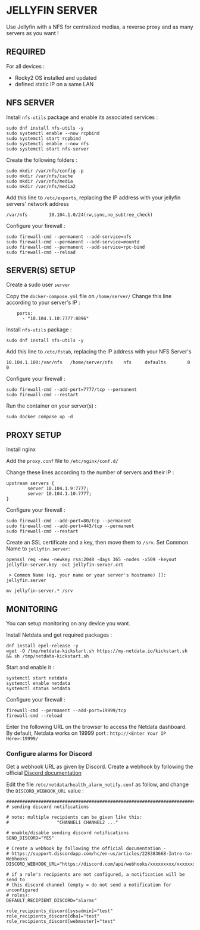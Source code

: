 # JELLYFIN SERVER

Use Jellyfin with a NFS for centralized medias, a reverse proxy and as many servers as you want !

## REQUIRED

For all devices :

- Rocky2 OS installed and updated
- defined static IP on a same LAN

## NFS SERVER

Install `nfs-utils` package and enable its associated services :

```
sudo dnf install nfs-utils -y
sudo systemctl enable --now rcpbind
sudo systemctl start rcpbind
sudo systemctl enable --now nfs
sudo systemctl start nfs-server
```

Create the following folders :

```
sudo mkdir /var/nfs/config -p
sudo mkdir /var/nfs/cache
sudo mkdir /var/nfs/media
sudo mkdir /var/nfs/media2
```

Add this line to `/etc/exports`, replacing the IP address with your jellyfin servers' network address

```        
/var/nfs        10.104.1.0/24(rw,sync,no_subtree_check)
```

Configure your firewall :

```
sudo firewall-cmd --permanent --add-service=nfs
sudo firewall-cmd --permanent --add-service=mountd
sudo firewall-cmd --permanent --add-service=rpc-bind
sudo firewall-cmd --reload
```

## SERVER(S) SETUP

Create a sudo user `server`

Copy the `docker-compose.yml` file on `/home/server/`
Change this line according to your server's IP :

```
    ports:
      - "10.104.1.10:7777:8096"
```

Install `nfs-utils` package :

```
sudo dnf install nfs-utils -y
```

Add this line to `/etc/fstab`, replacing the IP address with your NFS Server's

```
10.104.1.100:/var/nfs   /home/server/nfs    nfs     defaults        0       0
```

Configure your firewall :

```
sudo firewall-cmd --add-port=7777/tcp --permanent
sudo firewall-cmd --restart
```

Run the container on your server(s) :

```
sudo docker compose up -d
```

## PROXY SETUP

Install nginx

Add the `proxy.conf` file to `/etc/nginx/conf.d/`

Change these lines according to the number of servers and their IP :

```
upstream servers {
        server 10.104.1.9:7777;
        server 10.104.1.10:7777;
}
```

Configure your firewall :

```
sudo firewall-cmd --add-port=80/tcp --permanent
sudo firewall-cmd --add-port=443/tcp --permanent
sudo firewall-cmd --restart
```

Create an SSL certificate and a key, then move them to `/srv`. Set Common Name to `jellyfin.server`:

```
openssl req -new -newkey rsa:2048 -days 365 -nodes -x509 -keyout jellyfin-server.key -out jellyfin-server.crt

 > Common Name (eg, your name or your server's hostname) []: jellyfin.server

mv jellyfin-server.* /srv
```

## MONITORING

You can setup monitoring on any device you want.

Install Netdata and get required packages :

```
dnf install epel-release -y
wget -O /tmp/netdata-kickstart.sh https://my-netdata.io/kickstart.sh && sh /tmp/netdata-kickstart.sh
```

Start and enable it :

```
systemctl start netdata
systemctl enable netdata
systemctl status netdata
```

Configure your firewall :

```
firewall-cmd --permanent --add-port=19999/tcp
firewall-cmd --reload
```

Enter the following URL on the browser to access the Netdata dashboard. By default, Netdata works on 19999 port : `http://<Enter Your IP Here>:19999/`

### Configure alarms for Discord

Get a webhook URL as given by Discord. Create a webhook by following the official [Discord documentation](https://support.discord.com/hc/en-us/articles/228383668-Intro-to-Webhooks)

Edit the file `/etc/netdata/health_alarm_notify.conf` as follow, and change the `DISCORD_WEBHOOK_URL` value :

```
###############################################################################
# sending discord notifications

# note: multiple recipients can be given like this:
#                  "CHANNEL1 CHANNEL2 ..."

# enable/disable sending discord notifications
SEND_DISCORD="YES"

# Create a webhook by following the official documentation -
# https://support.discordapp.com/hc/en-us/articles/228383668-Intro-to-Webhooks
DISCORD_WEBHOOK_URL="https://discord.com/api/webhooks/xxxxxxxxx/xxxxxxxxxxxxxxxxxx"

# if a role's recipients are not configured, a notification will be send to
# this discord channel (empty = do not send a notification for unconfigured
# roles):
DEFAULT_RECIPIENT_DISCORD="alarms"

role_recipients_discord[sysadmin]="test"
role_recipients_discord[dba]="test"
role_recipients_discord[webmaster]="test"
```

